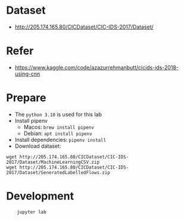 # Dataset

- http://205.174.165.80/CICDataset/CIC-IDS-2017/Dataset/

# Refer

- https://www.kaggle.com/code/azazurrehmanbutt/cicids-ids-2018-using-cnn



# Prepare

- The `python 3.10` is used for this lab
- Install pipenv
  - Macos: `brew install pipenv`
  - Debian: `apt install pipenv`
- Install dependencies: `pipenv install`
- Download dataset: 
```
wget http://205.174.165.80/CICDataset/CIC-IDS-2017/Dataset/MachineLearningCSV.zip   
wget http://205.174.165.80/CICDataset/CIC-IDS-2017/Dataset/GeneratedLabelledFlows.zip
```
# Development

```
    jupyter lab
```